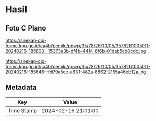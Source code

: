 # Hasil

## Foto C Plano

https://sirekap-obj-formc.kpu.go.id/ca4b/pemilu/ppwp/35/78/26/10/05/3578261005011-20240216-185803--15373e3b-df4b-4414-8f6b-01dab5cb8cdc.jpg

https://sirekap-obj-formc.kpu.go.id/ca4b/pemilu/ppwp/35/78/26/10/05/3578261005011-20240216-185646--fd79a5ce-a631-482a-8862-2155a46eb12a.jpg


## Metadata

| Key        | Value               |
| ---------- | ------------------- |
| Time Stamp | 2024-02-16 21:01:00 |



